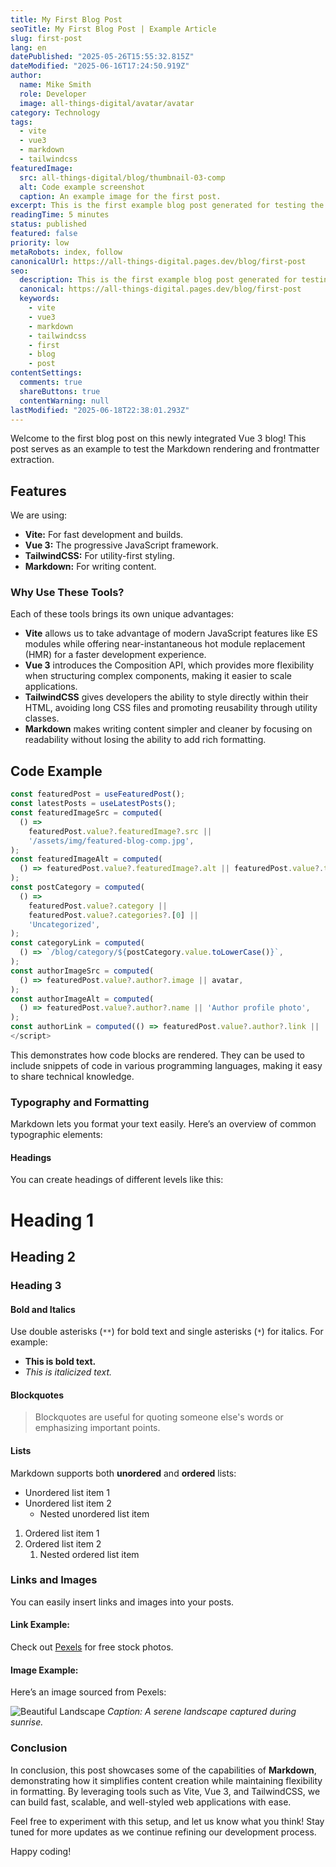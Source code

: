 ```yaml
---
title: My First Blog Post
seoTitle: My First Blog Post | Example Article
slug: first-post
lang: en
datePublished: "2025-05-26T15:55:32.815Z"
dateModified: "2025-06-16T17:24:50.919Z"
author:
  name: Mike Smith
  role: Developer
  image: all-things-digital/avatar/avatar
category: Technology
tags:
  - vite
  - vue3
  - markdown
  - tailwindcss
featuredImage:
  src: all-things-digital/blog/thumbnail-03-comp
  alt: Code example screenshot
  caption: An example image for the first post.
excerpt: This is the first example blog post generated for testing the Markdown processing and frontmatter structure. Welcome to the first blog post on this newly integrated Vue 3 blog! This post serves as an example to test the Markdown rendering and frontmatter extraction.
readingTime: 5 minutes
status: published
featured: false
priority: low
metaRobots: index, follow
canonicalUrl: https://all-things-digital.pages.dev/blog/first-post
seo:
  description: This is the first example blog post generated for testing the Markdown processing and frontmatter structure. Welcome to the first blog post on this newly int
  canonical: https://all-things-digital.pages.dev/blog/first-post
  keywords:
    - vite
    - vue3
    - markdown
    - tailwindcss
    - first
    - blog
    - post
contentSettings:
  comments: true
  shareButtons: true
  contentWarning: null
lastModified: "2025-06-18T22:38:01.293Z"
---
```


Welcome to the first blog post on this newly integrated Vue 3 blog! This post serves as an example to test the Markdown rendering and frontmatter extraction.

## Features

We are using:

- **Vite:** For fast development and builds.
- **Vue 3:** The progressive JavaScript framework.
- **TailwindCSS:** For utility-first styling.
- **Markdown:** For writing content.

### Why Use These Tools?

Each of these tools brings its own unique advantages:

- **Vite** allows us to take advantage of modern JavaScript features like ES modules while offering near-instantaneous hot module replacement (HMR) for a faster development experience.
- **Vue 3** introduces the Composition API, which provides more flexibility when structuring complex components, making it easier to scale applications.
- **TailwindCSS** gives developers the ability to style directly within their HTML, avoiding long CSS files and promoting reusability through utility classes.
- **Markdown** makes writing content simpler and cleaner by focusing on readability without losing the ability to add rich formatting.

## Code Example

```javascript
const featuredPost = useFeaturedPost();
const latestPosts = useLatestPosts();
const featuredImageSrc = computed(
  () =>
    featuredPost.value?.featuredImage?.src ||
    '/assets/img/featured-blog-comp.jpg',
);
const featuredImageAlt = computed(
  () => featuredPost.value?.featuredImage?.alt || featuredPost.value?.title,
);
const postCategory = computed(
  () =>
    featuredPost.value?.category ||
    featuredPost.value?.categories?.[0] ||
    'Uncategorized',
);
const categoryLink = computed(
  () => `/blog/category/${postCategory.value.toLowerCase()}`,
);
const authorImageSrc = computed(
  () => featuredPost.value?.author?.image || avatar,
);
const authorImageAlt = computed(
  () => featuredPost.value?.author?.name || 'Author profile photo',
);
const authorLink = computed(() => featuredPost.value?.author?.link || '/about');
</script>
```

This demonstrates how code blocks are rendered. They can be used to include snippets of code in various programming languages, making it easy to share technical knowledge.

### Typography and Formatting

Markdown lets you format your text easily. Here’s an overview of common typographic elements:

#### Headings

You can create headings of different levels like this:

# Heading 1

## Heading 2

### Heading 3

#### Bold and Italics

Use double asterisks (`**`) for bold text and single asterisks (`*`) for italics. For example:

- **This is bold text.**
- _This is italicized text._

#### Blockquotes

> Blockquotes are useful for quoting someone else's words or emphasizing important points.

#### Lists

Markdown supports both **unordered** and **ordered** lists:

- Unordered list item 1
- Unordered list item 2
  - Nested unordered list item

1. Ordered list item 1
2. Ordered list item 2
   1. Nested ordered list item

### Links and Images

You can easily insert links and images into your posts.

#### Link Example:

Check out [Pexels](https://www.pexels.com/) for free stock photos.

#### Image Example:

Here’s an image sourced from Pexels:

![Beautiful Landscape](https://images.pexels.com/photos/19928140/pexels-photo-19928140.jpeg?auto=compress&cs=tinysrgb&w=1260&h=750&dpr=2)
_Caption: A serene landscape captured during sunrise._

### Conclusion

In conclusion, this post showcases some of the capabilities of **Markdown**, demonstrating how it simplifies content creation while maintaining flexibility in formatting. By leveraging tools such as Vite, Vue 3, and TailwindCSS, we can build fast, scalable, and well-styled web applications with ease.

Feel free to experiment with this setup, and let us know what you think! Stay tuned for more updates as we continue refining our development process.

Happy coding!
